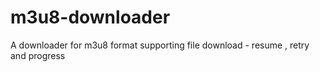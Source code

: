 # m3u8-downloader
A downloader for m3u8 format supporting file download - resume , retry and progress 

